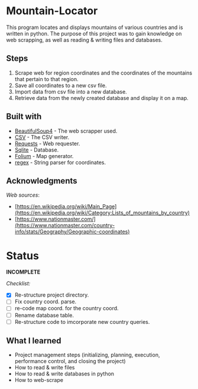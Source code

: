# Mountain-Locator
This program locates and displays mountains of various countries and is written in python. The purpose of this project was to gain knowledge on web scrapping, as well as reading & writing files and databases.

## Steps
1. Scrape web for region coordinates and the coordinates of the mountains that pertain to that region.
2. Save all coordinates to a new csv file.
3. Import data from csv file into a new database.
4. Retrieve data from the newly created database and display it on a map.

## Built with
- [BeautifulSoup4](https://pypi.org/project/beautifulsoup4/) - The web scrapper used.
- [CSV](https://docs.python.org/3/library/csv.html) - The CSV writer.
- [Requests](https://docs.python.org/3/library/re.html) - Web requester.
- [Sqlite](https://docs.python.org/2/library/sqlite3.html) - Database.
- [Folium](https://pypi.org/project/folium/) - Map generator.
- [regex](https://docs.python.org/3/library/re.html) - String parser for coordinates.

## Acknowledgments
*Web sources*: 
- [https://en.wikipedia.org/wiki/Main_Page](https://en.wikipedia.org/wiki/Category:Lists_of_mountains_by_country)
- [https://www.nationmaster.com/](https://www.nationmaster.com/country-info/stats/Geography/Geographic-coordinates)

# Status
__INCOMPLETE__

*Checklist:*
- [x] Re-structure project directory.
- [ ] Fix country coord. parse.
- [ ] re-code map coord. for the country coord.
- [ ] Rename database table.
- [ ] Re-structure code to imcorporate new country queries.

## What I learned

- Project management steps (initializing, planning, execution, performance control, and closing the project)
- How to read & write files 
- How to read & write databases in python
- How to web-scrape

